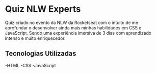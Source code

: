 # Quiz NLW Experts
Quiz criado no evento da NLW da Rocketseat com o intuito de me aprofundar e desenvolver ainda mais minhas habilidades em CSS e JavaScript. Sendo uma experiência imersiva de 3 dias com aprendizado intenso e muito enriquecedor.

## Tecnologias Utilizadas

-HTML
-CSS
-JavaScript
